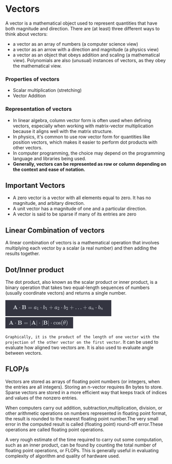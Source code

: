 # Vectors
A vector is a mathematical object used to represent quantities that have both magnitude and direction. 
There are (at least) three different ways to think about vectors: 
 - a vector as an array of numbers (a computer science view)
 - a vector as an arrow with a direction and magnitude (a physics view)
 - a vector as an object that obeys addition and scaling (a mathematical view).
Polynomials are also (unusual) instances of vectors, as they obey the mathematical view.

### Properties of vectors
 - Scalar multiplication (stretching)
 - Vector Addition

### Representation of vectors
 - In linear algebra, column vector form is often used when defining vectors, especially when working with matrix-vector multiplication because it aligns well with the matrix structure.
 - In physics, it's common to use row vector form for quantities like position vectors, which makes it easier to perform dot products with other vectors.
 - In computer programming, the choice may depend on the programming language and libraries being used.
 - **Generally, vectors can be represented as row or column depending on the context and ease of notation.** 

## Important Vectors
- A zero vector is a vector with all elements equal to zero. It has no magnitude, and arbitary direction.
- A unit vector has a magnitude of one and a particular direction.
- A vector is said to be sparse if many of its entries are zero

## Linear Combination of vectors
A linear combination of vectors is a mathematical operation that involves multiplying each vector by a scalar (a real number) and then adding the results together.

## Dot/Inner product
The dot product, also known as the scalar product or inner product, is a binary operation that takes two equal-length sequences of numbers (usually coordinate vectors) and returns a single number.

![Alt text](<Screenshot from 2023-12-25 11-01-29.png>)
![Alt text](<Screenshot from 2023-12-25 11-01-42.png>)

`Graphically, it is the product of the length of one vector with the projection of the other vector on the first vector`. It can be used to evaluate how aligned two vectors are. It is also used to evaluate angle between vectors.


## FLOP/s
Vectors are stored as arrays of floating point numbers (or integers, when the entries are all integers). Storing an n-vector requires 8n bytes to store. Sparse vectors are stored in a more efficient way that keeps track of indices and values of the nonzero entries.

When computers carry out addition, subtraction,multiplication, division, or other arithmetic operations on numbers represented in floating point format, the result is rounded to the nearest floating point number.The very small error in the computed result is called (floating point) round-off error.These operations are called floating point operations.

A very rough estimate of the time required to carry out some computation, such as an inner product, can be found by counting the total number of floating point operations, or FLOPs. This is generally useful in evaluating complexity of algorithm and quality of hardware used.







